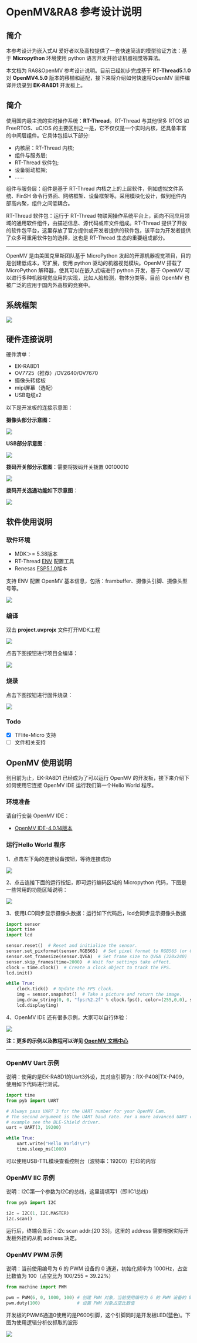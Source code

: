 # OpenMV&RA8 参考设计说明 

## 简介

本参考设计为嵌入式AI 爱好者以及高校提供了一套快速简洁的模型验证方法：基于 **Micropython** 环境使用 python 语言开发并验证机器视觉等算法。

本文档为 RA8&OpenMV 参考设计说明。目前已经初步完成基于 **RT-Thread5.1.0** 对 **OpenMV4.5.0** 版本的移植和适配，接下来将介绍如何快速将OpenMV 固件编译并烧录到 **EK-RA8D1** 开发板上。

## 简介

使用国内最主流的实时操作系统：**RT-Thread**。RT-Thread 与其他很多 RTOS 如 FreeRTOS、uC/OS 的主要区别之一是，它不仅仅是一个实时内核，还具备丰富的中间层组件。它具体包括以下部分:

* 内核层：RT-Thread 内核;
* 组件与服务层;
* RT-Thread 软件包;
* 设备驱动框架;
* ......

组件与服务层：组件是基于 RT-Thread 内核之上的上层软件，例如虚拟文件系统、FinSH 命令行界面、网络框架、设备框架等。采用模块化设计，做到组件内部高内聚，组件之间低耦合。

RT-Thread 软件包：运行于 RT-Thread 物联网操作系统平台上，面向不同应用领域的通用软件组件，由描述信息、源代码或库文件组成。RT-Thread 提供了开放的软件包平台，这里存放了官方提供或开发者提供的软件包，该平台为开发者提供了众多可重用软件包的选择，这也是 RT-Thread 生态的重要组成部分。

---

OpenMV 是由美国克里斯团队基于 MicroPython 发起的开源机器视觉项目，目的是创建低成本，可扩展，使用 python 驱动的机器视觉模块。OpenMV 搭载了 MicroPython 解释器，使其可以在嵌入式端进行 python 开发，基于 OpenMV 可以进行多种机器视觉应用的实现，比如人脸检测，物体分类等。目前 OpenMV 也被广泛的应用于国内外高校的竞赛中。

## 系统框架

![](docs/picture/1.png)

## 硬件连接说明

硬件清单：

* EK-RA8D1
* OV7725（推荐）/OV2640/OV7670
* 摄像头转接板
* mipi屏幕（选配）
* USB电缆x2

以下是开发板的连接示意图：

**摄像头部分示意图**：

![](docs/picture/bd1.png)

**USB部分示意图**：

![](docs/picture/bd2.png)

**拨码开关部分示意图**：需要将拨码开关拨置 00100010

![](docs/picture/bd3.png)

**拨码开关选通功能如下示意图**：

![](docs/picture/bd4.png)

## 软件使用说明

### 软件环境

* MDK＞= 5.38版本
* RT-Thread [ENV](https://download_redirect.rt-thread.org/download/env_release/env_released_1.3.5.7z) 配置工具
* Renesas [FSP5.1.0](https://github.com/renesas/fsp/releases/download/v5.1.0/setup_fsp_v5_1_0_rasc_v2023-10.exe)版本

支持 ENV 配置 OpenMV 基本信息，包括：frambuffer、摄像头引脚、摄像头型号等。

![](docs/picture/2.png)

### 编译

双击 **project.uvprojx** 文件打开MDK工程

![](docs/picture/3.png)

点击下图按钮进行项目全编译：

![](docs/picture/4.png)

### 烧录

点击下图按钮进行固件烧录：

![](docs/picture/5.png)

### Todo

- [x] TFlite-Micro 支持
- [ ] 文件相关支持

## OpenMV 使用说明

到目前为止，EK-RA8D1 已经成为了可以运行 OpenMV 的开发板，接下来介绍下如何使用它连接 OpenMV IDE 运行我们第一个Hello World 程序。

### 环境准备

请自行安装 OpenMV IDE：

* [OpenMV IDE-4.0.14版本](https://github.com/openmv/openmv-ide/releases/download/v4.0.14/openmv-ide-windows-4.0.14.exe) 

### 运行Hello World 程序

1、点击左下角的连接设备按钮，等待连接成功

![](docs/picture/6.png)

2、点击连接下面的运行按钮，即可运行编码区域的 Micropython 代码，下图是一些常用的功能区域说明：

![](docs/picture/8.png)

3、使用LCD同步显示摄像头数据：运行如下代码后，lcd会同步显示摄像头数据

```python
import sensor
import time
import lcd

sensor.reset()  # Reset and initialize the sensor.
sensor.set_pixformat(sensor.RGB565)  # Set pixel format to RGB565 (or GRAYSCALE)
sensor.set_framesize(sensor.QVGA)  # Set frame size to QVGA (320x240)
sensor.skip_frames(time=2000)  # Wait for settings take effect.
clock = time.clock()  # Create a clock object to track the FPS.
lcd.init()

while True:
    clock.tick()  # Update the FPS clock.
    img = sensor.snapshot()  # Take a picture and return the image.
    img.draw_string(0, 0, "fps:%2.2f" % clock.fps(), color=(255,0,0), scale=1)
    lcd.display(img)
```

4、OpenMV IDE 还有很多示例，大家可以自行体验：

![](docs/picture/9.png)

**注：更多的示例以及教程可以详见 [OpenMV 文档中心](https://book.openmv.cc/)**

---

### OpenMV Uart 示例

说明：使用的是EK-RA8D1的Uart3外设，其对应引脚为：RX-P408|TX-P409，使用如下代码进行测试。

```python
import time
from pyb import UART

# Always pass UART 3 for the UART number for your OpenMV Cam.
# The second argument is the UART baud rate. For a more advanced UART control
# example see the BLE-Shield driver.
uart = UART(3, 19200)

while True:
    uart.write("Hello World!\r")
    time.sleep_ms(1000)
```

可以使用USB-TTL模块查看控制台（波特率：19200）打印的内容

### OpenMV IIC 示例

说明：I2C第一个参数为I2C的总线，这里请填写1（即IIC1总线）

```python
from pyb import I2C

i2c = I2C(1, I2C.MASTER)
i2c.scan()
```

运行后，终端会显示：i2c scan addr:[20 33]，这里的 address 需要根据实际开发板外挂的从机 address 决定。

### OpenMV PWM 示例

说明：当前使用编号为 6 的 PWM 设备的 0 通道，初始化频率为 1000Hz，占空比数值为 100（占空比为 100/255 = 39.22%）

```python
from machine import PWM

pwm = PWM(6, 0, 1000, 100) # 创建 PWM 对象，当前使用编号为 6 的 PWM 设备的 0 通道，初始化频率为 1000Hz，占空比数值为 100（占空比为 100/255 = 39.22%）
pwm.duty(100)              # 设置 PWM 对象占空比数值
```

开发板的PWM6通道0使用的是P600引脚，这个引脚同时是开发板LED(蓝色)。下图为使用逻辑分析仪抓取的波形

![](docs/picture/10.png)
